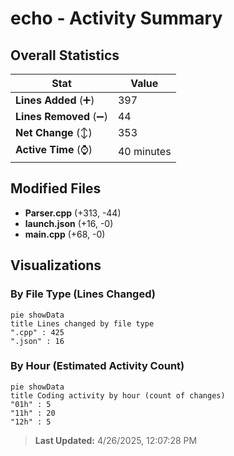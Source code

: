 # echo - Activity Summary 

## Overall Statistics

| Stat                   | Value                                                             |
| ---------------------- | ----------------------------------------------------------------- |
| **Lines Added** (➕)   | 397                                          |
| **Lines Removed** (➖) | 44                                        |
| **Net Change** (↕)    | 353                |
| **Active Time** (⌚)   | 40 minutes |


## Modified Files
- **Parser.cpp** (+313, -44)
- **launch.json** (+16, -0)
- **main.cpp** (+68, -0)

## Visualizations

### By File Type (Lines Changed)

```mermaid
pie showData
title Lines changed by file type
".cpp" : 425
".json" : 16
```

### By Hour (Estimated Activity Count)

```mermaid
pie showData
title Coding activity by hour (count of changes)
"01h" : 5
"11h" : 20
"12h" : 5
```


> **Last Updated:** 4/26/2025, 12:07:28 PM